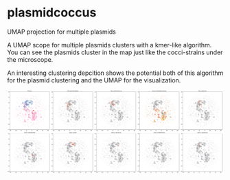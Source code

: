 # plasmidcoccus
UMAP projection for multiple plasmids

A UMAP scope for multiple plasmids clusters with a kmer-like algorithm. 
You can see the plasmids cluster in the map just like the cocci-strains under the microscope.

An interesting clustering depcition shows the potential both of this algorithm for the plasmid clustering and the UMAP for the visualization.

![image](https://github.com/Naclist/plasmidcoccus/blob/main/plasmidcoccus.png)
